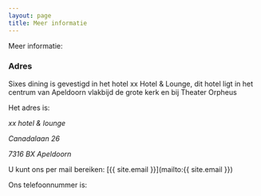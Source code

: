 ```yaml
---
layout: page
title: Meer informatie
---
```


Meer informatie:

<div id="map"></div>

<script type='text/javascript'>
  //<![CDATA[ 
    {% include google_map.js %}
  //]]>  
</script>
<script src="https://maps.googleapis.com/maps/api/js?callback=initMap"
  async defer></script>
  
### Adres

Sixes dining is gevestigd in het hotel xx Hotel & Lounge, dit hotel ligt in het centrum van Apeldoorn 
vlakbijd de grote kerk en bij Theater Orpheus 

Het adres is:

 *xx hotel & lounge* 

 *Canadalaan 26* 

 *7316 BX Apeldoorn*

U kunt ons per mail bereiken:
[{{ site.email }}](mailto:{{ site.email }})

Ons telefoonnummer is:
